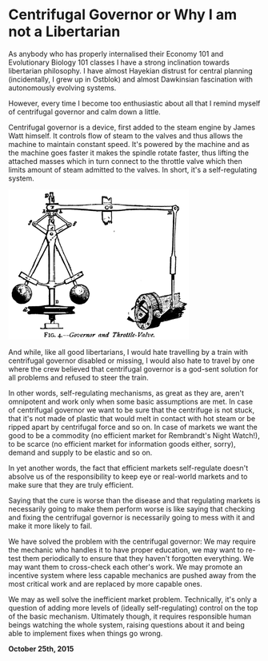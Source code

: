 # Centrifugal Governor or Why I am not a Libertarian

As anybody who has properly internalised their Economy 101 and Evolutionary Biology 101 classes I have a strong inclination towards libertarian philosophy. I have almost Hayekian distrust for central planning (incidentally, I grew up in Ostblok) and almost Dawkinsian fascination with autonomously evolving systems.

However, every time I become too enthusiastic about all that I remind myself of centrifugal governor and calm down a little.

Centrifugal governor is a device, first added to the steam engine by James Watt himself. It controls flow of steam to the valves and thus allows the machine to maintain constant speed. It's powered by the machine and as the machine goes faster it makes the spindle rotate faster, thus lifting the attached masses which in turn connect to the throttle valve which then limits amount of steam admitted to the valves. In short, it's a self-regulating system.

<img class="old" src="cgov.png">

And while, like all good libertarians, I would hate travelling by a train with centrifugal governor disabled or missing, I would also hate to travel by one where the crew believed that centrifugal governor is a god-sent solution for all problems and refused to steer the train.

In other words, self-regulating mechanisms, as great as they are, aren't omnipotent and work only when some basic assumptions are met. In case of centrifugal governor we want to be sure that the centrifuge is not stuck, that it's not made of plastic that would melt in contact with hot steam or be ripped apart by centrifugal force and so on. In case of markets we want the good to be a commodity (no efficient market for Rembrandt's Night Watch!), to be scarce (no efficient market for information goods either, sorry), demand and supply to be elastic and so on.

In yet another words, the fact that efficient markets self-regulate doesn't absolve us of the responsibility to keep eye or real-world markets and to make sure that they are truly efficient.

Saying that the cure is worse than the disease and that regulating markets is necessarily going to make them perform worse is like saying that checking and fixing the centrifugal governor is necessarily going to mess with it and make it more likely to fail.

We have solved the problem with the centrifugal governor: We may require the mechanic who handles it to have proper education, we may want to re-test them periodically to ensure that they haven't forgotten everything. We may want them to cross-check each other's work. We may promote an incentive system where less capable mechanics are pushed away from the most critical work and are replaced by more capable ones.

We may as well solve the inefficient market problem. Technically, it's only a question of adding more levels of (ideally self-regulating) control on the top of the basic mechanism. Ultimately though, it requires responsible human beings watching the whole system, raising questions about it and being able to implement fixes when things go wrong.

**October 25th, 2015**
